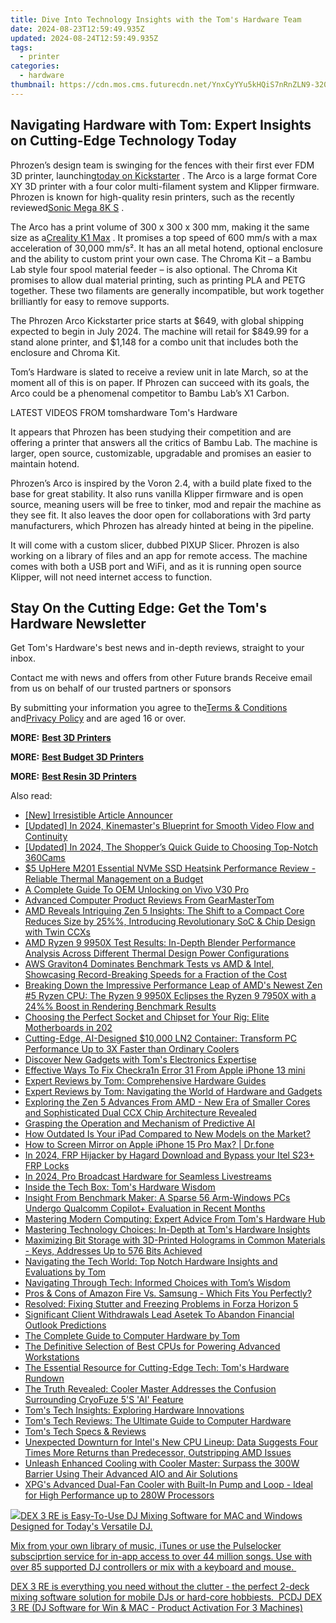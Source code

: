 ```yaml
---
title: Dive Into Technology Insights with the Tom's Hardware Team
date: 2024-08-23T12:59:49.935Z
updated: 2024-08-24T12:59:49.935Z
tags:
  - printer
categories:
  - hardware
thumbnail: https://cdn.mos.cms.futurecdn.net/YnxCyYYu5kHQiS7nRnZLN9-320-80.jpg
---
```


## Navigating Hardware with Tom: Expert Insights on Cutting-Edge Technology Today

Phrozen’s design team is swinging for the fences with their first ever FDM 3D printer, launching[today on Kickstarter](https://www.kickstarter.com/projects/phrozenmake/phrozen-arco-3d-printer-larger-faster-more-colors?ref=buhshc) . The Arco is a large format Core XY 3D printer with a four color multi-filament system and Klipper firmware. Phrozen is known for high-quality resin printers, such as the recently reviewed[Sonic Mega 8K S](https://www.tomshardware.com/3d-printing/phrozen-sonic-mega-8k-s-review) .

 The Arco has a print volume of 300 x 300 x 300 mm, making it the same size as a[Creality K1 Max](https://www.tomshardware.com/reviews/creality-k1-max) . It promises a top speed of 600 mm/s with a max acceleration of 30,000 mm/s². It has an all metal hotend, optional enclosure and the ability to custom print your own case. The Chroma Kit – a Bambu Lab style four spool material feeder – is also optional. The Chroma Kit promises to allow dual material printing, such as printing PLA and PETG together. These two filaments are generally incompatible, but work together brilliantly for easy to remove supports.

 The Phrozen Arco Kickstarter price starts at $649, with global shipping expected to begin in July 2024\. The machine will retail for $849.99 for a stand alone printer, and $1,148 for a combo unit that includes both the enclosure and Chroma Kit.

 Tom’s Hardware is slated to receive a review unit in late March, so at the moment all of this is on paper. If Phrozen can succeed with its goals, the Arco could be a phenomenal competitor to Bambu Lab’s X1 Carbon.

 LATEST VIDEOS FROM tomshardware Tom's Hardware

 It appears that Phrozen has been studying their competition and are offering a printer that answers all the critics of Bambu Lab. The machine is larger, open source, customizable, upgradable and promises an easier to maintain hotend.

 Phrozen’s Arco is inspired by the Voron 2.4, with a build plate fixed to the base for great stability. It also runs vanilla Klipper firmware and is open source, meaning users will be free to tinker, mod and repair the machine as they see fit. It also leaves the door open for collaborations with 3rd party manufacturers, which Phrozen has already hinted at being in the pipeline.

 It will come with a custom slicer, dubbed PIXUP Slicer. Phrozen is also working on a library of files and an app for remote access. The machine comes with both a USB port and WiFi, and as it is running open source Klipper, will not need internet access to function.

## Stay On the Cutting Edge: Get the Tom's Hardware Newsletter

 Get Tom's Hardware's best news and in-depth reviews, straight to your inbox.

 Contact me with news and offers from other Future brands  Receive email from us on behalf of our trusted partners or sponsors

 By submitting your information you agree to the[Terms & Conditions](https://futureplc.com/terms-conditions/) and[Privacy Policy](https://futureplc.com/privacy-policy/) and are aged 16 or over.

**MORE:** [**Best 3D Printers**](https://www.tomshardware.com/best-picks/best-3d-printers)

**MORE:** [**Best Budget 3D Printers**](https://www.tomshardware.com/best-picks/best-budget-3d-printers)

**MORE:** [**Best Resin 3D Printers**](https://www.tomshardware.com/best-picks/best-resin-3d-printers)


<ins class="adsbygoogle"
     style="display:block"
     data-ad-format="autorelaxed"
     data-ad-client="ca-pub-7571918770474297"
     data-ad-slot="1223367746"></ins>



<ins class="adsbygoogle"
     style="display:block"
     data-ad-client="ca-pub-7571918770474297"
     data-ad-slot="8358498916"
     data-ad-format="auto"
     data-full-width-responsive="true"></ins>

<span class="atpl-alsoreadstyle">Also read:</span>
<div><ul>
<li><a href="https://extra-approaches.techidaily.com/new-irresistible-article-announcer/"><u>[New] Irresistible Article Announcer</u></a></li>
<li><a href="https://fox-http.techidaily.com/updated-in-2024-kinemasters-blueprint-for-smooth-video-flow-and-continuity/"><u>[Updated] In 2024, Kinemaster's Blueprint for Smooth Video Flow and Continuity</u></a></li>
<li><a href="https://fox-helps.techidaily.com/updated-in-2024-the-shoppers-quick-guide-to-choosing-top-notch-360cams/"><u>[Updated] In 2024, The Shopper’s Quick Guide to Choosing Top-Notch 360Cams</u></a></li>
<li><a href="https://hardware-tips.techidaily.com/5-uphere-m201-essential-nvme-ssd-heatsink-performance-review-reliable-thermal-management-on-a-budget/"><u>$5 UpHere M201 Essential NVMe SSD Heatsink Performance Review - Reliable Thermal Management on a Budget</u></a></li>
<li><a href="https://unlock-android.techidaily.com/a-complete-guide-to-oem-unlocking-on-vivo-v30-pro-by-drfone-android/"><u>A Complete Guide To OEM Unlocking on Vivo V30 Pro</u></a></li>
<li><a href="https://hardware-tips.techidaily.com/advanced-computer-product-reviews-from-gearmastertom/"><u>Advanced Computer Product Reviews From GearMasterTom</u></a></li>
<li><a href="https://hardware-tips.techidaily.com/amd-reveals-intriguing-zen-5-insights-the-shift-to-a-compact-core-reduces-size-by-25-introducing-revolutionary-soc-and-chip-design-with-twin-ccxs/"><u>AMD Reveals Intriguing Zen 5 Insights: The Shift to a Compact Core Reduces Size by 25%%, Introducing Revolutionary SoC & Chip Design with Twin CCXs</u></a></li>
<li><a href="https://hardware-tips.techidaily.com/amd-ryzen-9-9950x-test-results-in-depth-blender-performance-analysis-across-different-thermal-design-power-configurations/"><u>AMD Ryzen 9 9950X Test Results: In-Depth Blender Performance Analysis Across Different Thermal Design Power Configurations</u></a></li>
<li><a href="https://hardware-tips.techidaily.com/aws-graviton4-dominates-benchmark-tests-vs-amd-and-intel-showcasing-record-breaking-speeds-for-a-fraction-of-the-cost/"><u>AWS Graviton4 Dominates Benchmark Tests vs AMD & Intel, Showcasing Record-Breaking Speeds for a Fraction of the Cost</u></a></li>
<li><a href="https://hardware-tips.techidaily.com/breaking-down-the-impressive-performance-leap-of-amds-newest-zen-5-ryzen-cpu-the-ryzen-9-9950x-eclipses-the-ryzen-9-7950x-with-a-24-boost-in-rendering-bench30/"><u>Breaking Down the Impressive Performance Leap of AMD's Newest Zen #5 Ryzen CPU: The Ryzen 9 9950X Eclipses the Ryzen 9 7950X with a 24%% Boost in Rendering Benchmark Results</u></a></li>
<li><a href="https://hardware-tips.techidaily.com/choosing-the-perfect-socket-and-chipset-for-your-rig-elite-motherboards-in-202/"><u>Choosing the Perfect Socket and Chipset for Your Rig: Elite Motherboards in 202</u></a></li>
<li><a href="https://hardware-tips.techidaily.com/cutting-edge-ai-designed-10000-ln2-container-transform-pc-performance-up-to-3x-faster-than-ordinary-coolers/"><u>Cutting-Edge, AI-Designed $10,000 LN2 Container: Transform PC Performance Up to 3X Faster than Ordinary Coolers</u></a></li>
<li><a href="https://hardware-tips.techidaily.com/discover-new-gadgets-with-toms-electronics-expertise/"><u>Discover New Gadgets with Tom's Electronics Expertise</u></a></li>
<li><a href="https://activate-lock.techidaily.com/effective-ways-to-fix-checkra1n-error-31-from-apple-iphone-13-mini-by-drfone-ios/"><u>Effective Ways To Fix Checkra1n Error 31 From Apple iPhone 13 mini</u></a></li>
<li><a href="https://hardware-tips.techidaily.com/expert-reviews-by-tom-comprehensive-hardware-guides/"><u>Expert Reviews by Tom: Comprehensive Hardware Guides</u></a></li>
<li><a href="https://hardware-tips.techidaily.com/expert-reviews-by-tom-navigating-the-world-of-hardware-and-gadgets/"><u>Expert Reviews by Tom: Navigating the World of Hardware and Gadgets</u></a></li>
<li><a href="https://hardware-tips.techidaily.com/exploring-the-zen-5-advances-from-amd-new-era-of-smaller-cores-and-sophisticated-dual-ccx-chip-architecture-revealed/"><u>Exploring the Zen 5 Advances From AMD - New Era of Smaller Cores and Sophisticated Dual CCX Chip Architecture Revealed</u></a></li>
<li><a href="https://tech-haven.techidaily.com/grasping-the-operation-and-mechanism-of-predictive-ai/"><u>Grasping the Operation and Mechanism of Predictive AI</u></a></li>
<li><a href="https://buynow-info.techidaily.com/how-outdated-is-your-ipad-compared-to-new-models-on-the-market/"><u>How Outdated Is Your iPad Compared to New Models on the Market?</u></a></li>
<li><a href="https://screen-mirror.techidaily.com/how-to-screen-mirror-on-apple-iphone-15-pro-max-drfone-by-drfone-ios/"><u>How to Screen Mirror on Apple iPhone 15 Pro Max? | Dr.fone</u></a></li>
<li><a href="https://bypass-frp.techidaily.com/in-2024-frp-hijacker-by-hagard-download-and-bypass-your-itel-s23plus-frp-locks-by-drfone-android/"><u>In 2024, FRP Hijacker by Hagard Download and Bypass your Itel S23+ FRP Locks</u></a></li>
<li><a href="https://extra-support.techidaily.com/in-2024-pro-broadcast-hardware-for-seamless-livestreams/"><u>In 2024, Pro Broadcast Hardware for Seamless Livestreams</u></a></li>
<li><a href="https://hardware-tips.techidaily.com/inside-the-tech-box-toms-hardware-wisdom/"><u>Inside the Tech Box: Tom's Hardware Wisdom</u></a></li>
<li><a href="https://hardware-tips.techidaily.com/insight-from-benchmark-maker-a-sparse-56-arm-windows-pcs-undergo-qualcomm-copilotplus-evaluation-in-recent-months/"><u>Insight From Benchmark Maker: A Sparse 56 Arm-Windows PCs Undergo Qualcomm Copilot+ Evaluation in Recent Months</u></a></li>
<li><a href="https://hardware-tips.techidaily.com/mastering-modern-computing-expert-advice-from-toms-hardware-hub/"><u>Mastering Modern Computing: Expert Advice From Tom's Hardware Hub</u></a></li>
<li><a href="https://hardware-tips.techidaily.com/mastering-technology-choices-in-depth-at-toms-hardware-insights/"><u>Mastering Technology Choices: In-Depth at Tom's Hardware Insights</u></a></li>
<li><a href="https://hardware-tips.techidaily.com/1723125178435-maximizing-bit-storage-with-3d-printed-holograms-in-common-materials-keys-addresses-up-to-576-bits-achieved/"><u>Maximizing Bit Storage with 3D-Printed Holograms in Common Materials - Keys, Addresses Up to 576 Bits Achieved</u></a></li>
<li><a href="https://hardware-tips.techidaily.com/navigating-the-tech-world-top-notch-hardware-insights-and-evaluations-by-tom/"><u>Navigating the Tech World: Top Notch Hardware Insights and Evaluations by Tom</u></a></li>
<li><a href="https://hardware-tips.techidaily.com/navigating-through-tech-informed-choices-with-toms-wisdom/"><u>Navigating Through Tech: Informed Choices with Tom’s Wisdom</u></a></li>
<li><a href="https://hardware-tips.techidaily.com/pros-and-cons-of-amazon-fire-vs-samsung-which-fits-you-perfectly/"><u>Pros & Cons of Amazon Fire Vs. Samsung - Which Fits You Perfectly?</u></a></li>
<li><a href="https://win-answers.techidaily.com/resolved-fixing-stutter-and-freezing-problems-in-forza-horizon-5/"><u>Resolved: Fixing Stutter and Freezing Problems in Forza Horizon 5</u></a></li>
<li><a href="https://hardware-tips.techidaily.com/significant-client-withdrawals-lead-asetek-to-abandon-financial-outlook-predictions/"><u>Significant Client Withdrawals Lead Asetek To Abandon Financial Outlook Predictions</u></a></li>
<li><a href="https://hardware-tips.techidaily.com/the-complete-guide-to-computer-hardware-by-tom/"><u>The Complete Guide to Computer Hardware by Tom</u></a></li>
<li><a href="https://hardware-tips.techidaily.com/the-definitive-selection-of-best-cpus-for-powering-advanced-workstations/"><u>The Definitive Selection of Best CPUs for Powering Advanced Workstations</u></a></li>
<li><a href="https://hardware-tips.techidaily.com/the-essential-resource-for-cutting-edge-tech-toms-hardware-rundown/"><u>The Essential Resource for Cutting-Edge Tech: Tom's Hardware Rundown</u></a></li>
<li><a href="https://hardware-tips.techidaily.com/the-truth-revealed-cooler-master-addresses-the-confusion-surrounding-cryofuze-5s-ai-feature/"><u>The Truth Revealed: Cooler Master Addresses the Confusion Surrounding CryoFuze 5'S 'AI' Feature</u></a></li>
<li><a href="https://hardware-tips.techidaily.com/toms-tech-insights-exploring-hardware-innovations/"><u>Tom's Tech Insights: Exploring Hardware Innovations</u></a></li>
<li><a href="https://hardware-tips.techidaily.com/toms-tech-reviews-the-ultimate-guide-to-computer-hardware/"><u>Tom's Tech Reviews: The Ultimate Guide to Computer Hardware</u></a></li>
<li><a href="https://hardware-tips.techidaily.com/toms-tech-specs-and-reviews/"><u>Tom's Tech Specs & Reviews</u></a></li>
<li><a href="https://hardware-tips.techidaily.com/unexpected-downturn-for-intels-new-cpu-lineup-data-suggests-four-times-more-returns-than-predecessor-outstripping-amd-issues/"><u>Unexpected Downturn for Intel's New CPU Lineup: Data Suggests Four Times More Returns than Predecessor, Outstripping AMD Issues</u></a></li>
<li><a href="https://hardware-tips.techidaily.com/unleash-enhanced-cooling-with-cooler-master-surpass-the-300w-barrier-using-their-advanced-aio-and-air-solutions/"><u>Unleash Enhanced Cooling with Cooler Master: Surpass the 300W Barrier Using Their Advanced AIO and Air Solutions</u></a></li>
<li><a href="https://hardware-tips.techidaily.com/xpgs-advanced-dual-fan-cooler-with-built-in-pump-and-loop-ideal-for-high-performance-up-to-280w-processors/"><u>XPG's Advanced Dual-Fan Cooler with Built-In Pump and Loop - Ideal for High Performance up to 280W Processors</u></a></li>
</ul></div>

<!-- affiliate ads begin -->
<a href="https://shop.pcdj.com/order/checkout.php?PRODS=4698827&QTY=1&AFFILIATE=108875&CART=1"> <img src="https://secure.avangate.com/images/merchant/47f4b6321e9fd8e8f7326a6adc1a7c1e/products/dex3REpage-newmainscreenshot.png" border="0">DEX 3 RE is Easy-To-Use DJ Mixing Software for MAC and Windows Designed for Today's Versatile DJ. 

 Mix from your own library of music, iTunes or use the Pulselocker subsciprtion service for in-app access to over 44 million songs. Use with over 85 supported DJ controllers or mix with a keyboard and mouse.  

 DEX 3 RE is everything you need without the clutter - the perfect 2-deck mixing software solution for mobile DJs or hard-core hobbiests.  
 PCDJ DEX 3 RE (DJ Software for Win & MAC - Product Activation For 3 Machines)</a>
<!-- affiliate ads end -->